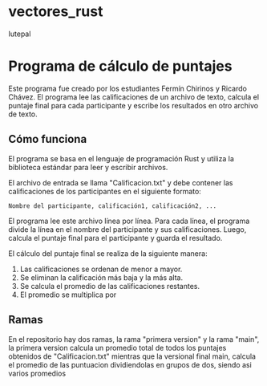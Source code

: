 # vectores_rust
Iutepal

# Programa de cálculo de puntajes

Este programa fue creado por los estudiantes Fermín Chirinos y Ricardo Chávez. El programa lee las calificaciones de un archivo de texto, calcula el puntaje final para cada participante y escribe los resultados en otro archivo de texto.

## Cómo funciona

El programa se basa en el lenguaje de programación Rust y utiliza la biblioteca estándar para leer y escribir archivos.

El archivo de entrada se llama "Calificacion.txt" y debe contener las calificaciones de los participantes en el siguiente formato:

```
Nombre del participante, calificación1, calificación2, ...
```

El programa lee este archivo línea por línea. Para cada línea, el programa divide la línea en el nombre del participante y sus calificaciones. Luego, calcula el puntaje final para el participante y guarda el resultado.

El cálculo del puntaje final se realiza de la siguiente manera:

1. Las calificaciones se ordenan de menor a mayor.
2. Se eliminan la calificación más baja y la más alta.
3. Se calcula el promedio de las calificaciones restantes.
4. El promedio se multiplica por 

## Ramas
En el repositorio hay dos ramas, la rama "primera version" y la rama "main", la primera version calcula un promedio total de todos los puntajes obtenidos
de "Calificacion.txt" mientras que la versional final main, calcula el promedio de las puntuacion dividiendolas en grupos de dos, siendo asi varios promedios
